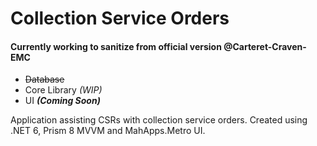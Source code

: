 # Collection Service Orders

#### Currently working to sanitize from official version @Carteret-Craven-EMC

* ~~Database~~
* Core Library *(WIP)*
* UI **_(Coming Soon)_**

Application assisting CSRs with collection service orders. Created using .NET 6, Prism 8 MVVM and MahApps.Metro UI.
